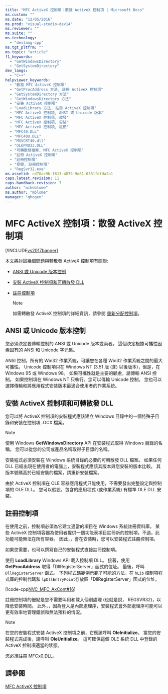 ```yaml
---
title: "MFC ActiveX 控制項：散發 ActiveX 控制項 | Microsoft Docs"
ms.custom: ""
ms.date: "12/05/2016"
ms.prod: "visual-studio-dev14"
ms.reviewer: ""
ms.suite: ""
ms.technology: 
  - "devlang-cpp"
ms.tgt_pltfrm: ""
ms.topic: "article"
f1_keywords: 
  - "GetWindowsDirectory"
  - "GetSystemDirectory"
dev_langs: 
  - "C++"
helpviewer_keywords: 
  - "散發 MFC ActiveX 控制項"
  - "GetProcAddress 方法, 註冊 ActiveX 控制項"
  - "GetSystemDirectory 方法"
  - "GetWindowsDirectory 方法"
  - "安裝 ActiveX 控制項"
  - "LoadLibrary 方法, 註冊 ActiveX 控制項"
  - "MFC ActiveX 控制項, ANSI 或 Unicode 版本"
  - "MFC ActiveX 控制項, 散發"
  - "MFC ActiveX 控制項, 安裝"
  - "MFC ActiveX 控制項, 註冊"
  - "MFC40.DLL"
  - "MFC40U.DLL"
  - "MSVCRT40.dll"
  - "OLEPRO32.DLL"
  - "可轉散發檔案, MFC ActiveX 控制項"
  - "註冊 ActiveX 控制項"
  - "註冊控制項"
  - "登錄, 註冊控制項"
  - "RegSvr32.exe"
ms.assetid: cd70ac9b-f613-4879-9e81-6381fdfda2a1
caps.latest.revision: 11
caps.handback.revision: 7
author: "mikeblome"
ms.author: "mblome"
manager: "ghogen"
---
```

# MFC ActiveX 控制項：散發 ActiveX 控制項
[!INCLUDE[vs2017banner](../assembler/inline/includes/vs2017banner.md)]

本文將討論幾個問題與轉散發 ActiveX 控制項有關聯:  
  
-   [ANSI 或 Unicode 版本控制](#_core_ansi_or_unicode_control_versions)  
  
-   [安裝 ActiveX 控制項和可轉散發 DLL](#_core_installing_activex_controls_and_redistributable_dlls)  
  
-   [註冊控制項](#_core_registering_controls)  
  
    > [!NOTE]
    >  如需轉散發 ActiveX 控制項的詳細資訊，請參閱 [重新分配控制項](../data/ado-rdo/redistributing-controls.md)。  
  
##  <a name="_core_ansi_or_unicode_control_versions"></a> ANSI 或 Unicode 版本控制  
 您必須決定要傳輸控制的 ANSI 或 Unicode 版本或兩者。  這個決定根據可攜性因素固有的 ANSI 和 Unicode 字元集。  
  
 ANSI 控制，所有的 Win32 作業系統，可讓您在各種 Win32 作業系統之間的最大可攜性。  Unicode 控制項只在 Windows NT \(3.51 版 \(含\) 以後版本\)，但是，在 Windows 95 或 Windows 98。  如果可攜性就是主要的顧慮，請傳輸 ANSI 控制。  如果控制項在 Windows NT 只執行，您可以傳輸 Unicode 控制。  您也可以選擇傳輸和將應用程式安裝版本最適合使用者的作業系統。  
  
##  <a name="_core_installing_activex_controls_and_redistributable_dlls"></a> 安裝 ActiveX 控制項和可轉散發 DLL  
 您可以將 ActiveX 控制項的安裝程式應該建立 Windows 目錄中的一個特殊子目錄和安裝在控制項 .OCX 檔案。  
  
> [!NOTE]
>  使用 Windows **GetWindowsDirectory** API 在安裝程式取得 Windows 目錄的名稱。  您可以從您的公司或產品名稱取得子目錄的名稱。  
  
 安裝程式必須安裝在 Windows 系統目錄的必要的可轉散發 DLL 檔案。  如果任何 DLL 已經出現在使用者的電腦上，安裝程式應該其版本與您安裝的版本比較。  其版本號碼高於已經安裝的檔案，請重新安裝檔案。  
  
 由於 ActiveX 控制項在 OLE 容器應用程式只能使用，不需要發出完整設定與控制項的 OLE DLL。  您可以假設，包含的應用程式 \(或作業系統\) 有標準 OLE DLL 安裝。  
  
##  <a name="_core_registering_controls"></a> 註冊控制項  
 在使用之前，控制項必須為它建立適當的項目在 Windows 系統註冊資料庫。  某些 ActiveX 控制項容器為使用者提供一個功能表項目註冊新的控制項，不過，此功能可能無法在所有容器。  因此，，會在安裝時，您可以安裝程式註冊控制項。  
  
 如果您需要，也可以撰寫自己的安裝程式直接註冊控制項。  
  
 使用 **LoadLibrary** Windows API 載入控制項 DLL。  接著，使用 **GetProcAddress** 取得「DllRegisterServer」函式的位址。  最後，呼叫 `DllRegisterServer` 函式。  下列程式碼範例示範了可能的方法，在 `hLib` 控制項程式庫的控制代碼和 `lpDllEntryPoint`存放區「DllRegisterServer」函式的位址。  
  
 [!code-cpp[NVC_MFC_AxCont#16](../mfc/codesnippet/CPP/mfc-activex-controls-distributing-activex-controls_1.cpp)]  
  
 註冊控制項的優點是您不需要叫用和載入個別處理 \(也就是說， REGSVR32\)，以降低安裝時間。  此外，，因為登入是內部處理序，安裝程式會外部處理序可能可以更有效率地管理錯誤和無法預料的情況。  
  
> [!NOTE]
>  在您的安裝程式安裝 ActiveX 控制項之前，它應該呼叫 **OleInitialize**。  當您的安裝程式完成後，請呼叫 **OleUnitialize**。  這可確保這個 OLE 系統 DLL 中登錄的 ActiveX 控制項適當的狀態。  
  
 您必須註冊 MFCx0.DLL。  
  
## 請參閱  
 [MFC ActiveX 控制項](../mfc/mfc-activex-controls.md)